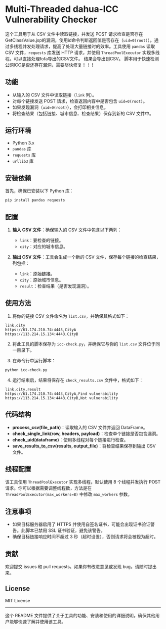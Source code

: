 # Multi-Threaded dahua-ICC Vulnerability Checker

这个工具用于从 CSV 文件中读取链接，并发送 POST 请求检查是否存在GetClassValue.jsp的漏洞，使用id命令判断返回值是否存在（`uid=0(root)`）。通过多线程并发处理请求，提高了处理大量链接时的效率。工具使用 `pandas` 读取 CSV 文件，`requests` 库发送 HTTP 请求，并使用 `ThreadPoolExecutor` 实现多线程。可以直接处理fofa导出的CSV文件。 结果会导出到CSV。
脚本用于快速检测公网ICC是否还存在漏洞，需要尽快修复！！！

## 功能

- 从输入的 CSV 文件中读取链接（`link` 列）。
- 对每个链接发送 POST 请求，检查返回内容中是否包含 `uid=0(root)`。
- 如果发现漏洞（`uid=0(root)`），会打印相关信息。
- 将检查结果（包括链接、城市信息、检查结果）保存到新的 CSV 文件中。

## 运行环境

- Python 3.x
- `pandas` 库
- `requests` 库
- `urllib3` 库

## 安装依赖

首先，确保已安装以下 Python 库：

```bash
pip install pandas requests
```

## 配置

1. **输入 CSV 文件**：确保输入的 CSV 文件中包含以下两列：
   - `link`：要检查的链接。
   - `city`：对应的城市信息。

2. **输出 CSV 文件**：工具会生成一个新的 CSV 文件，保存每个链接的检查结果，列包括：
   - `link`：原始链接。
   - `city`：原始城市信息。
   - `result`：检查结果（是否发现漏洞）。

## 使用方法

1. 将你的链接 CSV 文件命名为 `list.csv`，并确保其格式如下：

```csv
link,city
https://61.174.210.74:4443,CityA
https://113.214.15.134:4443,CityB
```

2. 将此工具的脚本保存为 `icc-check.py`，并确保它与你的 `list.csv` 文件位于同一目录下。

3. 在命令行中运行脚本：

```bash
python icc-check.py
```

4. 运行结束后，结果将保存在 `check_results.csv` 文件中，格式如下：

```csv
link,city,result
https://61.174.210.74:4443,CityA,Find vulnerability
https://113.214.15.134:4443,CityB,Not vulnerability
```

## 代码结构

- **process_csv(file_path)**：读取输入的 CSV 文件并返回 DataFrame。
- **check_single_link(row, headers, payload)**：检查单个链接是否包含漏洞。
- **check_uid(dataframe)**：使用多线程对每个链接进行检查。
- **save_results_to_csv(results, output_file)**：将检查结果保存到输出 CSV 文件。

## 线程配置

该工具使用 `ThreadPoolExecutor` 实现多线程，默认使用 8 个线程并发执行 POST 请求。你可以根据需要调整线程数，方法是在 `ThreadPoolExecutor(max_workers=8)` 中修改 `max_workers` 参数。

## 注意事项

- 如果目标服务器启用了 HTTPS 并使用自签名证书，可能会出现证书验证警告。此脚本已禁用 SSL 证书验证，避免该警告。
- 确保目标链接响应时间不超过 3 秒（超时设置），否则请求将会被视为超时。

## 贡献

欢迎提交 issues 和 pull requests。如果你有改进意见或发现 bug，请随时提出来。

## License

MIT License

---

这个 README 文件提供了关于工具的功能、安装和使用的详细说明，确保其他用户能够快速了解并使用该工具。
